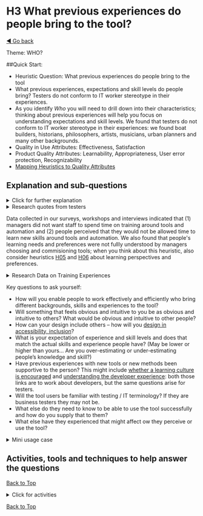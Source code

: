 <a name="TopofPage"></a>
# H3 What previous experiences do people bring to the tool?
[◄ Go back](README.md)

Theme: WHO?

##Quick Start:

- Heuristic Question: What previous experiences do people bring to the tool
- What previous experiences, expectations and skill levels do people bring? Testers do not conform to IT worker stereotype in their experiences.	
- As you identify *Who* you will need to drill down into their characteristics; thinking about previous experiences will help you focus on understanding expectations and skill levels. We found that testers do not conform to IT worker stereotype in their experiences: we found boat builders, historians, philosophers, artists, musicians, urban planners and many other backgrounds.
- Quality in Use Attributes: Effectiveness, Satisfaction
- Product Quality Attributes: Learnability, Appropriateness, User error protection, Recognizability
- [Mapping Heuristics to Quality Attributes](Qualityattributesv2.md)

## Explanation and sub-questions

<details close><summary>Click for further explanation</summary> 
  
Think about: 
- Other people will have a different background or experiences to you, that may lead them to have a different understanding of how to carry out the work, the choices they want to make, and the support they require. 
- This includes previous experience with the domain, the software under test, IT, testing, test tools and this specific tool. 
- These experiences will affect their preconceptions of how to engage with the tool: what it does, and how they want to engage with it.

Research Point: we found that people testing software came from a wide range of backgrounds, with widely differing experiences of domains, IT, testing and tools.
It is difficult to design tools for a wide range of people, but it is possible to make a tool useable by as many groups of people as possible. Think about *who else* needs to use the tool.

</details>

<details close> <summary>Research quotes from testers</summary>
  
*``non-testers ask interesting questions [about the software under test about things that] sounds obvious to us. We need both perspectives. We need new thinkers [not people] spoiled with old experiences that probably block their creativity''*

*`` [can see different groups for test tools] among people I work with: someone with an IT education who is a specialist tester, someone with a biology degree who became a tester, someone who is a saxophonist - an improviser ... and there are users who become testers [giving different perspectives]''*

*``now a solutions engineer/dev management role. This past 1-2 years. In IT 15years - dev, test, CM, governance''*

*``Started life as a carpenter out of technical college, after apprenticeship was finished worked in scenery for theatre, films and TV decided to start a maintenance/landscape business and had an accident, long story short no more physical labour. ... like a lot of people do fell into testing through gaming and ... worked my way up to a test lead.''*

*``I have a degree in Urban Planning ... I work in IT for over 30 years, having different type of roles, since I am a M-shaped person.''*

*``I'm an automation tester with 16 years of testing experience ... my educational background is MD in Chemistry and Physics ... my role in a current project is Lead Quality Engineer ''*

</details>


Data collected in our surveys, workshops and interviews indicated that (1) managers did not want staff to spend time on training around tools and automation and (2) people perceived that they would not be allowed time to learn new skills around tools and automation. We also found that people's learning needs and preferences were not fullly understood by managers choosing and commisioning tools; when you think about this heuristic, also consider heuristics [H05](H05-personal-learning-goal-mastery-or-task-based.md) and [H06](H06-What-learning-preferences-do-those-people-have.md) about learning perspectives and preferences.

<details close><summary> Research Data on Training Experiences </summary>
We found that:
  
- 5.6% of survey participants mainly relied on community resources such as conferences and online communities to learn new skills
  
- 5.6% preferred courses from names experts such as Fiona Charles, James Bach and others
  
- 7.0% mainly relied on their employer to supply training
  
- 8.5% had no training at all
  
- 15.5% were self taught or learnt on the job
  
- 57.7% relied on named syllabi courses such as ISTQB, RST, TMAP - half of these had dome more than one syllabus e.g. ISTQB and TMAP, or RST and ISTQB
  
- 18.3% used more than one training course
  
- 18% had had technical training for example about automation, tool support for example in selenium, named tool, ISTQB automation engineer
  
- However, 59.2% have technical aspects to their role	such as test automation, environment support.
</details>


Key questions to ask yourself:
- How will you enable people to work effectively and efficiently who bring different backgrounds, skills and experiences to the tool?
- Will something that feels obvious and intuitive to you be as obvious and intuitive to others? What would be obvious and intuitive to other people?
- How can your design include others – how will you [design in accessibility, inclusion](https://inclusive.microsoft.design/)?
- What is your expectation of experience and skill levels and does that match the actual skills and experience people have? (May be lower or higher than yours… Are you over-estimating or under-estimating people’s knowledge and skill?)
- Have previous experiences with new tools or new methods been supportive to the person? This might include [whether a learning culture is encouraged](https://osf.io/preprints/psyarxiv/qz43x) and [understanding the developer experience](https://dl.acm.org/doi/10.1145/3639443): both those links are to work about developers, but the same questions arise for testers.
- Will the tool users be familiar with testing / IT terminology? If they are business testers they may not be.
- What else do they need to know to be able to use the tool successfully and how do you supply that to them?
- What else have they experienced that might affect ow they perceive or use the tool?

<details close> <summary>Mini usage case</summary>
* In one case study, the participants discussed the business and IT testers who would use their tool. They commented:
* <i>``always review this - the insights from [the first sub question below] are important to gain a deeper understanding ...  when we talked about this, when we started to talk a lot about the business tester versus the professional tester [we saw] different backgrounds, different education, different education levels.''</i>
* In particular for this group of end user testers, the business tester may not have tertiary education, the professional tester is likely to have tertiary education but it may not be in software engineering, and the developer tester is likely to have a software engineering degree. This not a reflection on the intelligence or capability of the people; one of their big customers is a hospital and there are many people from many roles taking part in the testing. A consultant, senior nurse, or porter may not know software engineering, may not know about testing, but is capable of being led through and opened to testing in a structured way. However, they may not have time for much additional learning.
</details>

## Activities, tools and techniques to help answer the questions

[Back to Top](#TopofPage)

<details close>
  <summary> Click for activities </summary>
  
To understand *Who* you need to know not just the roles but also people’s characteristics. Use the answers to this heuristic question to help you enrich the persona groups that you started when answering heuristic [H02](H02-Who-will-use-or-be-affected-by-this-tool.md).

You need to understand the pre-existing knowledge people bring to the tool so you provide an appropriate experience to them, for example by including both introductory steps for beginners and short cuts for more experienced people.

We have tabulated the [Quality in Use and Product Quality Attributes](Qualityattributesv2.md) in a priority order based on the input from industry practitioners during our research. Use that data to help you focus on the optimal product attributes to meet the QiU/UX goals for your tool. We've included quotes from practitioners that you can use to help you understand your own goals, stakeholders, and contexts, plus a cross reference between the heuristics and the quality attributes. **These may help with persona development.**

Activities to help you do that include adding to the personas or archetypes you have already developed, such as different types of persona including learner personas.
There is a [worked example here in this repository](Technique-Personas-and-Archetypes.md).

In case you are not familiar with those concepts, here are some useful links:
-	Add to your Persona design, including [different types of persona](https://www.interaction-design.org/literature/article/personas-why-and-how-you-should-use-them);
-	Do a skills gap analysis thinking about your personas as [learner personas](https://corporate.britishcouncil.org/insights/evolving-role-learner-personas).

</details>

[Back to Top](#TopofPage)
